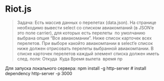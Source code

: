 # Riot.js
> Задача:
Есть массив данных о перелетах (data.json).
На странице необходимо вывести select со списком авиакомпаний (в JSON’e это поле
carrier​), для которых есть перелеты ­ по умолчанию выбрана опция “Все авиакомании”.
Ниже список карточек всех перелетов.
При выборе какой­то авиакомпании в select’e список ниже должен отрисовать перелеты
выбранной авиакомпании.
В списке карточек перелетов каждый элемент списка должен иметь след. поля:
Откуда ­ Куда
Время вылета ­ время пр

Для запуска локального сервера:
npm install -g http-server # install dependency
http-server -p 3000

